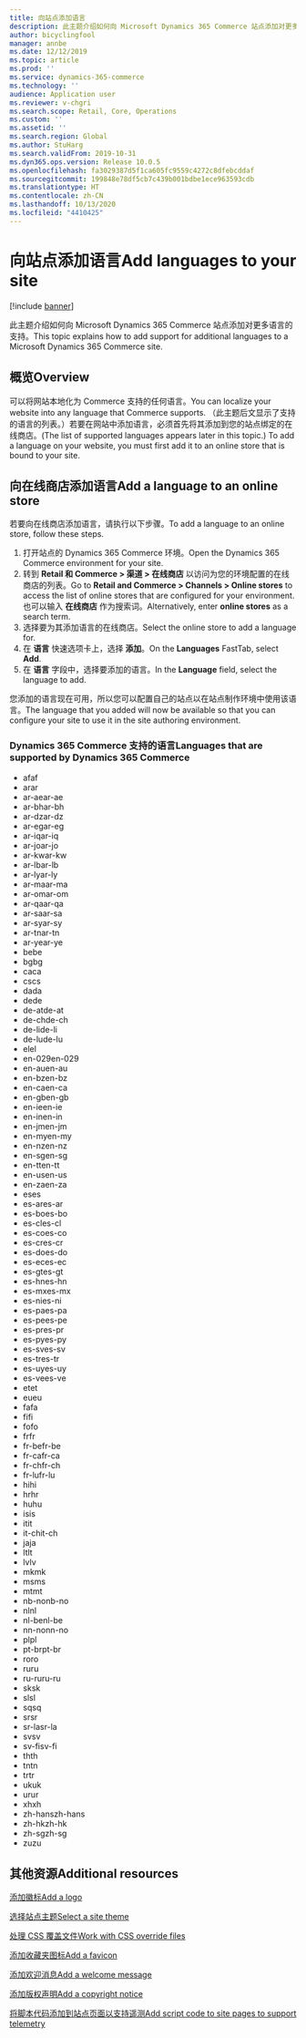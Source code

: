 ```yaml
---
title: 向站点添加语言
description: 此主题介绍如何向 Microsoft Dynamics 365 Commerce 站点添加对更多语言的支持。
author: bicyclingfool
manager: annbe
ms.date: 12/12/2019
ms.topic: article
ms.prod: ''
ms.service: dynamics-365-commerce
ms.technology: ''
audience: Application user
ms.reviewer: v-chgri
ms.search.scope: Retail, Core, Operations
ms.custom: ''
ms.assetid: ''
ms.search.region: Global
ms.author: StuHarg
ms.search.validFrom: 2019-10-31
ms.dyn365.ops.version: Release 10.0.5
ms.openlocfilehash: fa3029387d5f1ca605fc9559c4272c8dfebcddaf
ms.sourcegitcommit: 199848e78df5cb7c439b001bdbe1ece963593cdb
ms.translationtype: HT
ms.contentlocale: zh-CN
ms.lasthandoff: 10/13/2020
ms.locfileid: "4410425"
---
```

# <a name="add-languages-to-your-site"></a><span data-ttu-id="54810-103">向站点添加语言</span><span class="sxs-lookup"><span data-stu-id="54810-103">Add languages to your site</span></span>


[!include [banner](includes/banner.md)]

<span data-ttu-id="54810-104">此主题介绍如何向 Microsoft Dynamics 365 Commerce 站点添加对更多语言的支持。</span><span class="sxs-lookup"><span data-stu-id="54810-104">This topic explains how to add support for additional languages to a Microsoft Dynamics 365 Commerce site.</span></span>

## <a name="overview"></a><span data-ttu-id="54810-105">概览</span><span class="sxs-lookup"><span data-stu-id="54810-105">Overview</span></span>

<span data-ttu-id="54810-106">可以将网站本地化为 Commerce 支持的任何语言。</span><span class="sxs-lookup"><span data-stu-id="54810-106">You can localize your website into any language that Commerce supports.</span></span> <span data-ttu-id="54810-107">（此主题后文显示了支持的语言的列表。）若要在网站中添加语言，必须首先将其添加到您的站点绑定的在线商店。</span><span class="sxs-lookup"><span data-stu-id="54810-107">(The list of supported languages appears later in this topic.) To add a language on your website, you must first add it to an online store that is bound to your site.</span></span>

## <a name="add-a-language-to-an-online-store"></a><span data-ttu-id="54810-108">向在线商店添加语言</span><span class="sxs-lookup"><span data-stu-id="54810-108">Add a language to an online store</span></span>

<span data-ttu-id="54810-109">若要向在线商店添加语言，请执行以下步骤。</span><span class="sxs-lookup"><span data-stu-id="54810-109">To add a language to an online store, follow these steps.</span></span>

1. <span data-ttu-id="54810-110">打开站点的 Dynamics 365 Commerce 环境。</span><span class="sxs-lookup"><span data-stu-id="54810-110">Open the Dynamics 365 Commerce environment for your site.</span></span>
1. <span data-ttu-id="54810-111">转到 **Retail 和 Commerce \> 渠道 \> 在线商店** 以访问为您的环境配置的在线商店的列表。</span><span class="sxs-lookup"><span data-stu-id="54810-111">Go to **Retail and Commerce \> Channels \> Online stores** to access the list of online stores that are configured for your environment.</span></span> <span data-ttu-id="54810-112">也可以输入 **在线商店** 作为搜索词。</span><span class="sxs-lookup"><span data-stu-id="54810-112">Alternatively, enter **online stores** as a search term.</span></span>
1. <span data-ttu-id="54810-113">选择要为其添加语言的在线商店。</span><span class="sxs-lookup"><span data-stu-id="54810-113">Select the online store to add a language for.</span></span>
1. <span data-ttu-id="54810-114">在 **语言** 快速选项卡上，选择 **添加**。</span><span class="sxs-lookup"><span data-stu-id="54810-114">On the **Languages** FastTab, select **Add**.</span></span>
1. <span data-ttu-id="54810-115">在 **语言** 字段中，选择要添加的语言。</span><span class="sxs-lookup"><span data-stu-id="54810-115">In the **Language** field, select the language to add.</span></span>

<span data-ttu-id="54810-116">您添加的语言现在可用，所以您可以配置自己的站点以在站点制作环境中使用该语言。</span><span class="sxs-lookup"><span data-stu-id="54810-116">The language that you added will now be available so that you can configure your site to use it in the site authoring environment.</span></span>

### <a name="languages-that-are-supported-by-dynamics-365-commerce"></a><span data-ttu-id="54810-117">Dynamics 365 Commerce 支持的语言</span><span class="sxs-lookup"><span data-stu-id="54810-117">Languages that are supported by Dynamics 365 Commerce</span></span>

- <span data-ttu-id="54810-118">af</span><span class="sxs-lookup"><span data-stu-id="54810-118">af</span></span>
- <span data-ttu-id="54810-119">ar</span><span class="sxs-lookup"><span data-stu-id="54810-119">ar</span></span>
- <span data-ttu-id="54810-120">ar-ae</span><span class="sxs-lookup"><span data-stu-id="54810-120">ar-ae</span></span>
- <span data-ttu-id="54810-121">ar-bh</span><span class="sxs-lookup"><span data-stu-id="54810-121">ar-bh</span></span>
- <span data-ttu-id="54810-122">ar-dz</span><span class="sxs-lookup"><span data-stu-id="54810-122">ar-dz</span></span>
- <span data-ttu-id="54810-123">ar-eg</span><span class="sxs-lookup"><span data-stu-id="54810-123">ar-eg</span></span>
- <span data-ttu-id="54810-124">ar-iq</span><span class="sxs-lookup"><span data-stu-id="54810-124">ar-iq</span></span>
- <span data-ttu-id="54810-125">ar-jo</span><span class="sxs-lookup"><span data-stu-id="54810-125">ar-jo</span></span>
- <span data-ttu-id="54810-126">ar-kw</span><span class="sxs-lookup"><span data-stu-id="54810-126">ar-kw</span></span>
- <span data-ttu-id="54810-127">ar-lb</span><span class="sxs-lookup"><span data-stu-id="54810-127">ar-lb</span></span>
- <span data-ttu-id="54810-128">ar-ly</span><span class="sxs-lookup"><span data-stu-id="54810-128">ar-ly</span></span>
- <span data-ttu-id="54810-129">ar-ma</span><span class="sxs-lookup"><span data-stu-id="54810-129">ar-ma</span></span>
- <span data-ttu-id="54810-130">ar-om</span><span class="sxs-lookup"><span data-stu-id="54810-130">ar-om</span></span>
- <span data-ttu-id="54810-131">ar-qa</span><span class="sxs-lookup"><span data-stu-id="54810-131">ar-qa</span></span>
- <span data-ttu-id="54810-132">ar-sa</span><span class="sxs-lookup"><span data-stu-id="54810-132">ar-sa</span></span>
- <span data-ttu-id="54810-133">ar-sy</span><span class="sxs-lookup"><span data-stu-id="54810-133">ar-sy</span></span>
- <span data-ttu-id="54810-134">ar-tn</span><span class="sxs-lookup"><span data-stu-id="54810-134">ar-tn</span></span>
- <span data-ttu-id="54810-135">ar-ye</span><span class="sxs-lookup"><span data-stu-id="54810-135">ar-ye</span></span>
- <span data-ttu-id="54810-136">be</span><span class="sxs-lookup"><span data-stu-id="54810-136">be</span></span>
- <span data-ttu-id="54810-137">bg</span><span class="sxs-lookup"><span data-stu-id="54810-137">bg</span></span>
- <span data-ttu-id="54810-138">ca</span><span class="sxs-lookup"><span data-stu-id="54810-138">ca</span></span>
- <span data-ttu-id="54810-139">cs</span><span class="sxs-lookup"><span data-stu-id="54810-139">cs</span></span>
- <span data-ttu-id="54810-140">da</span><span class="sxs-lookup"><span data-stu-id="54810-140">da</span></span>
- <span data-ttu-id="54810-141">de</span><span class="sxs-lookup"><span data-stu-id="54810-141">de</span></span>
- <span data-ttu-id="54810-142">de-at</span><span class="sxs-lookup"><span data-stu-id="54810-142">de-at</span></span>
- <span data-ttu-id="54810-143">de-ch</span><span class="sxs-lookup"><span data-stu-id="54810-143">de-ch</span></span>
- <span data-ttu-id="54810-144">de-li</span><span class="sxs-lookup"><span data-stu-id="54810-144">de-li</span></span>
- <span data-ttu-id="54810-145">de-lu</span><span class="sxs-lookup"><span data-stu-id="54810-145">de-lu</span></span>
- <span data-ttu-id="54810-146">el</span><span class="sxs-lookup"><span data-stu-id="54810-146">el</span></span>
- <span data-ttu-id="54810-147">en-029</span><span class="sxs-lookup"><span data-stu-id="54810-147">en-029</span></span>
- <span data-ttu-id="54810-148">en-au</span><span class="sxs-lookup"><span data-stu-id="54810-148">en-au</span></span>
- <span data-ttu-id="54810-149">en-bz</span><span class="sxs-lookup"><span data-stu-id="54810-149">en-bz</span></span>
- <span data-ttu-id="54810-150">en-ca</span><span class="sxs-lookup"><span data-stu-id="54810-150">en-ca</span></span>
- <span data-ttu-id="54810-151">en-gb</span><span class="sxs-lookup"><span data-stu-id="54810-151">en-gb</span></span>
- <span data-ttu-id="54810-152">en-ie</span><span class="sxs-lookup"><span data-stu-id="54810-152">en-ie</span></span>
- <span data-ttu-id="54810-153">en-in</span><span class="sxs-lookup"><span data-stu-id="54810-153">en-in</span></span>
- <span data-ttu-id="54810-154">en-jm</span><span class="sxs-lookup"><span data-stu-id="54810-154">en-jm</span></span>
- <span data-ttu-id="54810-155">en-my</span><span class="sxs-lookup"><span data-stu-id="54810-155">en-my</span></span>
- <span data-ttu-id="54810-156">en-nz</span><span class="sxs-lookup"><span data-stu-id="54810-156">en-nz</span></span>
- <span data-ttu-id="54810-157">en-sg</span><span class="sxs-lookup"><span data-stu-id="54810-157">en-sg</span></span>
- <span data-ttu-id="54810-158">en-tt</span><span class="sxs-lookup"><span data-stu-id="54810-158">en-tt</span></span>
- <span data-ttu-id="54810-159">en-us</span><span class="sxs-lookup"><span data-stu-id="54810-159">en-us</span></span>
- <span data-ttu-id="54810-160">en-za</span><span class="sxs-lookup"><span data-stu-id="54810-160">en-za</span></span>
- <span data-ttu-id="54810-161">es</span><span class="sxs-lookup"><span data-stu-id="54810-161">es</span></span>
- <span data-ttu-id="54810-162">es-ar</span><span class="sxs-lookup"><span data-stu-id="54810-162">es-ar</span></span>
- <span data-ttu-id="54810-163">es-bo</span><span class="sxs-lookup"><span data-stu-id="54810-163">es-bo</span></span>
- <span data-ttu-id="54810-164">es-cl</span><span class="sxs-lookup"><span data-stu-id="54810-164">es-cl</span></span>
- <span data-ttu-id="54810-165">es-co</span><span class="sxs-lookup"><span data-stu-id="54810-165">es-co</span></span>
- <span data-ttu-id="54810-166">es-cr</span><span class="sxs-lookup"><span data-stu-id="54810-166">es-cr</span></span>
- <span data-ttu-id="54810-167">es-do</span><span class="sxs-lookup"><span data-stu-id="54810-167">es-do</span></span>
- <span data-ttu-id="54810-168">es-ec</span><span class="sxs-lookup"><span data-stu-id="54810-168">es-ec</span></span>
- <span data-ttu-id="54810-169">es-gt</span><span class="sxs-lookup"><span data-stu-id="54810-169">es-gt</span></span>
- <span data-ttu-id="54810-170">es-hn</span><span class="sxs-lookup"><span data-stu-id="54810-170">es-hn</span></span>
- <span data-ttu-id="54810-171">es-mx</span><span class="sxs-lookup"><span data-stu-id="54810-171">es-mx</span></span>
- <span data-ttu-id="54810-172">es-ni</span><span class="sxs-lookup"><span data-stu-id="54810-172">es-ni</span></span>
- <span data-ttu-id="54810-173">es-pa</span><span class="sxs-lookup"><span data-stu-id="54810-173">es-pa</span></span>
- <span data-ttu-id="54810-174">es-pe</span><span class="sxs-lookup"><span data-stu-id="54810-174">es-pe</span></span>
- <span data-ttu-id="54810-175">es-pr</span><span class="sxs-lookup"><span data-stu-id="54810-175">es-pr</span></span>
- <span data-ttu-id="54810-176">es-py</span><span class="sxs-lookup"><span data-stu-id="54810-176">es-py</span></span>
- <span data-ttu-id="54810-177">es-sv</span><span class="sxs-lookup"><span data-stu-id="54810-177">es-sv</span></span>
- <span data-ttu-id="54810-178">es-tr</span><span class="sxs-lookup"><span data-stu-id="54810-178">es-tr</span></span>
- <span data-ttu-id="54810-179">es-uy</span><span class="sxs-lookup"><span data-stu-id="54810-179">es-uy</span></span>
- <span data-ttu-id="54810-180">es-ve</span><span class="sxs-lookup"><span data-stu-id="54810-180">es-ve</span></span>
- <span data-ttu-id="54810-181">et</span><span class="sxs-lookup"><span data-stu-id="54810-181">et</span></span>
- <span data-ttu-id="54810-182">eu</span><span class="sxs-lookup"><span data-stu-id="54810-182">eu</span></span>
- <span data-ttu-id="54810-183">fa</span><span class="sxs-lookup"><span data-stu-id="54810-183">fa</span></span>
- <span data-ttu-id="54810-184">fi</span><span class="sxs-lookup"><span data-stu-id="54810-184">fi</span></span>
- <span data-ttu-id="54810-185">fo</span><span class="sxs-lookup"><span data-stu-id="54810-185">fo</span></span>
- <span data-ttu-id="54810-186">fr</span><span class="sxs-lookup"><span data-stu-id="54810-186">fr</span></span>
- <span data-ttu-id="54810-187">fr-be</span><span class="sxs-lookup"><span data-stu-id="54810-187">fr-be</span></span>
- <span data-ttu-id="54810-188">fr-ca</span><span class="sxs-lookup"><span data-stu-id="54810-188">fr-ca</span></span>
- <span data-ttu-id="54810-189">fr-ch</span><span class="sxs-lookup"><span data-stu-id="54810-189">fr-ch</span></span>
- <span data-ttu-id="54810-190">fr-lu</span><span class="sxs-lookup"><span data-stu-id="54810-190">fr-lu</span></span>
- <span data-ttu-id="54810-191">hi</span><span class="sxs-lookup"><span data-stu-id="54810-191">hi</span></span>
- <span data-ttu-id="54810-192">hr</span><span class="sxs-lookup"><span data-stu-id="54810-192">hr</span></span>
- <span data-ttu-id="54810-193">hu</span><span class="sxs-lookup"><span data-stu-id="54810-193">hu</span></span>
- <span data-ttu-id="54810-194">is</span><span class="sxs-lookup"><span data-stu-id="54810-194">is</span></span>
- <span data-ttu-id="54810-195">it</span><span class="sxs-lookup"><span data-stu-id="54810-195">it</span></span>
- <span data-ttu-id="54810-196">it-ch</span><span class="sxs-lookup"><span data-stu-id="54810-196">it-ch</span></span>
- <span data-ttu-id="54810-197">ja</span><span class="sxs-lookup"><span data-stu-id="54810-197">ja</span></span>
- <span data-ttu-id="54810-198">lt</span><span class="sxs-lookup"><span data-stu-id="54810-198">lt</span></span>
- <span data-ttu-id="54810-199">lv</span><span class="sxs-lookup"><span data-stu-id="54810-199">lv</span></span>
- <span data-ttu-id="54810-200">mk</span><span class="sxs-lookup"><span data-stu-id="54810-200">mk</span></span>
- <span data-ttu-id="54810-201">ms</span><span class="sxs-lookup"><span data-stu-id="54810-201">ms</span></span>
- <span data-ttu-id="54810-202">mt</span><span class="sxs-lookup"><span data-stu-id="54810-202">mt</span></span>
- <span data-ttu-id="54810-203">nb-no</span><span class="sxs-lookup"><span data-stu-id="54810-203">nb-no</span></span>
- <span data-ttu-id="54810-204">nl</span><span class="sxs-lookup"><span data-stu-id="54810-204">nl</span></span>
- <span data-ttu-id="54810-205">nl-be</span><span class="sxs-lookup"><span data-stu-id="54810-205">nl-be</span></span>
- <span data-ttu-id="54810-206">nn-no</span><span class="sxs-lookup"><span data-stu-id="54810-206">nn-no</span></span>
- <span data-ttu-id="54810-207">pl</span><span class="sxs-lookup"><span data-stu-id="54810-207">pl</span></span>
- <span data-ttu-id="54810-208">pt-br</span><span class="sxs-lookup"><span data-stu-id="54810-208">pt-br</span></span>
- <span data-ttu-id="54810-209">ro</span><span class="sxs-lookup"><span data-stu-id="54810-209">ro</span></span>
- <span data-ttu-id="54810-210">ru</span><span class="sxs-lookup"><span data-stu-id="54810-210">ru</span></span>
- <span data-ttu-id="54810-211">ru-ru</span><span class="sxs-lookup"><span data-stu-id="54810-211">ru-ru</span></span>
- <span data-ttu-id="54810-212">sk</span><span class="sxs-lookup"><span data-stu-id="54810-212">sk</span></span>
- <span data-ttu-id="54810-213">sl</span><span class="sxs-lookup"><span data-stu-id="54810-213">sl</span></span>
- <span data-ttu-id="54810-214">sq</span><span class="sxs-lookup"><span data-stu-id="54810-214">sq</span></span>
- <span data-ttu-id="54810-215">sr</span><span class="sxs-lookup"><span data-stu-id="54810-215">sr</span></span>
- <span data-ttu-id="54810-216">sr-la</span><span class="sxs-lookup"><span data-stu-id="54810-216">sr-la</span></span>
- <span data-ttu-id="54810-217">sv</span><span class="sxs-lookup"><span data-stu-id="54810-217">sv</span></span>
- <span data-ttu-id="54810-218">sv-fi</span><span class="sxs-lookup"><span data-stu-id="54810-218">sv-fi</span></span>
- <span data-ttu-id="54810-219">th</span><span class="sxs-lookup"><span data-stu-id="54810-219">th</span></span>
- <span data-ttu-id="54810-220">tn</span><span class="sxs-lookup"><span data-stu-id="54810-220">tn</span></span>
- <span data-ttu-id="54810-221">tr</span><span class="sxs-lookup"><span data-stu-id="54810-221">tr</span></span>
- <span data-ttu-id="54810-222">uk</span><span class="sxs-lookup"><span data-stu-id="54810-222">uk</span></span>
- <span data-ttu-id="54810-223">ur</span><span class="sxs-lookup"><span data-stu-id="54810-223">ur</span></span>
- <span data-ttu-id="54810-224">xh</span><span class="sxs-lookup"><span data-stu-id="54810-224">xh</span></span>
- <span data-ttu-id="54810-225">zh-hans</span><span class="sxs-lookup"><span data-stu-id="54810-225">zh-hans</span></span>
- <span data-ttu-id="54810-226">zh-hk</span><span class="sxs-lookup"><span data-stu-id="54810-226">zh-hk</span></span>
- <span data-ttu-id="54810-227">zh-sg</span><span class="sxs-lookup"><span data-stu-id="54810-227">zh-sg</span></span>
- <span data-ttu-id="54810-228">zu</span><span class="sxs-lookup"><span data-stu-id="54810-228">zu</span></span>

## <a name="additional-resources"></a><span data-ttu-id="54810-229">其他资源</span><span class="sxs-lookup"><span data-stu-id="54810-229">Additional resources</span></span>

[<span data-ttu-id="54810-230">添加徽标</span><span class="sxs-lookup"><span data-stu-id="54810-230">Add a logo</span></span>](add-logo.md)

[<span data-ttu-id="54810-231">选择站点主题</span><span class="sxs-lookup"><span data-stu-id="54810-231">Select a site theme</span></span>](select-site-theme.md)

[<span data-ttu-id="54810-232">处理 CSS 覆盖文件</span><span class="sxs-lookup"><span data-stu-id="54810-232">Work with CSS override files</span></span>](css-override-files.md)

[<span data-ttu-id="54810-233">添加收藏夹图标</span><span class="sxs-lookup"><span data-stu-id="54810-233">Add a favicon</span></span>](add-favicon.md)

[<span data-ttu-id="54810-234">添加欢迎消息</span><span class="sxs-lookup"><span data-stu-id="54810-234">Add a welcome message</span></span>](add-welcome-message.md)

[<span data-ttu-id="54810-235">添加版权声明</span><span class="sxs-lookup"><span data-stu-id="54810-235">Add a copyright notice</span></span>](add-copyright-notice.md)

[<span data-ttu-id="54810-236">将脚本代码添加到站点页面以支持遥测</span><span class="sxs-lookup"><span data-stu-id="54810-236">Add script code to site pages to support telemetry</span></span>](add-telemetry.md)
